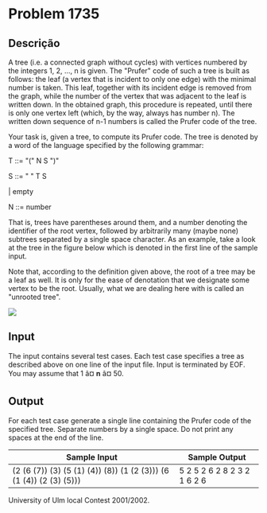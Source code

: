 # Problem 1735

Descrição
----------

A tree (i.e. a connected graph without cycles) with vertices numbered by the integers 1, 2, ..., n is given. The "Prufer" code of such a tree is built as follows: the leaf (a vertex that is incident to only one edge) with the minimal number is taken. This leaf, together with its incident edge is removed from the graph, while the number of the vertex that was adjacent to the leaf is written down. In the obtained graph, this procedure is repeated, until there is only one vertex left (which, by the way, always has number n). The written down sequence of n-1 numbers is called the Prufer code of the tree.

Your task is, given a tree, to compute its Prufer code. The tree is denoted by a word of the language specified by the following grammar:

T ::= "(" N S ")"

S ::= " " T S

| empty

N ::= number

That is, trees have parentheses around them, and a number denoting the identifier of the root vertex, followed by arbitrarily many (maybe none) subtrees separated by a single space character. As an example, take a look at the tree in the figure below which is denoted in the first line of the sample input.

Note that, according to the definition given above, the root of a tree may be a leaf as well. It is only for the ease of denotation that we designate some vertex to be the root. Usually, what we are dealing here with is called an "unrooted tree".

![](https://resources.beecrowd.com/gallery/images/promocao/code%20de%20tree.gif)

Input
-----

The input contains several test cases. Each test case specifies a tree as described above on one line of the input file. Input is terminated by EOF. You may assume that 1 â¤ **n** â¤ 50.

Output
------

For each test case generate a single line containing the Prufer code of the specified tree. Separate numbers by a single space. Do not print any spaces at the end of the line.


| Sample Input | Sample Output |
| --- | --- |
| (2 (6 (7)) (3) (5 (1) (4)) (8)) (1 (2 (3))) (6 (1 (4)) (2 (3) (5))) | 5 2 5 2 6 2 8 2 3 2 1 6 2 6 |

University of Ulm local Contest 2001/2002.

